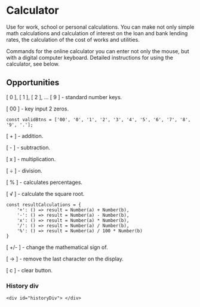 # Calculator
Use for work, school or personal calculations. You can make not only simple math calculations and calculation of interest on the loan and bank lending rates, the calculation of the cost of works and utilities.

Commands for the online calculator you can enter not only the mouse, but with a digital computer keyboard. Detailed instructions for using the calculator, see below.

## Opportunities

[ 0 ], [ 1 ], [ 2 ], ... [ 9 ] - standard number keys.

[ 00 ] - key input 2 zeros.
```
const validBtns = ['00', '0', '1', '2', '3', '4', '5', '6', '7', '8', '9', '.'];
```

[ + ] - addition.

[ - ] - subtraction.

[ х ] - multiplication.

[ ÷ ] - division.

[ % ] - calculates percentages.

[ √ ] - calculate the square root.
```
const resultCalculations = {
    '+': () => result = Number(a) + Number(b),
    '-': () => result = Number(a) - Number(b),
    'x': () => result = Number(a) * Number(b),
    '/': () => result = Number(a) / Number(b),
    '%': () => result = Number(a) / 100 * Number(b)
}
```
[ +/- ] - change the mathematical sign of.

[ → ] - remove the last character on the display.

[ c ] - clear button.

### History div
```
<div id="historyDiv"> </div>
```

